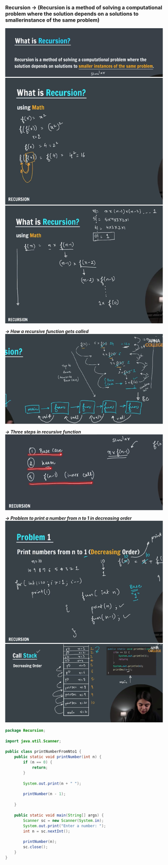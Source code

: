 ### Recursion -> (Recursion is a method of solving a computational problem where the solution depends on a solutions to smallerinstance of the same problem)

![Recursion](image.png)
![Recursion](image1.png)
![Recusion](image2.png)

**_-> How a recursive function gets called_**
![call of function](image3.png)

**_-> Three steps in recursive function_**
![three steps](image4.png)

**_-> Problem to print a number from n to 1 in decreasing order_**
![print num](image5.png)
![print num](image6.png)

```java
package Recursion;

import java.util.Scanner;

public class printNumberFromNto1 {
    public static void printNumber(int n) {
        if (n == 0) {
            return;
        }

        System.out.print(n + " ");

        printNumber(n - 1);

    }

    public static void main(String[] args) {
        Scanner sc = new Scanner(System.in);
        System.out.print("Enter a number: ");
        int n = sc.nextInt();

        printNumber(n);
        sc.close();
    }
}
```
